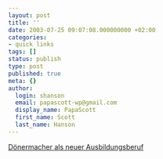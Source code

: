 ```yaml
---
layout: post
title: ''
date: 2003-07-25 09:07:08.000000000 +02:00
categories:
- quick links
tags: []
status: publish
type: post
published: true
meta: {}
author:
  login: shanson
  email: papascott-wp@gmail.com
  display_name: PapaScott
  first_name: Scott
  last_name: Hanson
---
```

<p><a title="Ich will auch umschulen!" href="http://www.schockwellenreiter.de/2003/07/25.html#030725023">Dönermacher als neuer Ausbildungsberuf</a></p>
